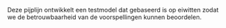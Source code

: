 Deze pijplijn ontwikkelt een testmodel dat gebaseerd is op eiwitten 
zodat we de betrouwbaarheid van de voorspellingen kunnen beoordelen.